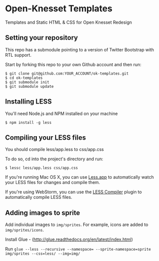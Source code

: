 # Open-Knesset Templates

Templates and Static HTML & CSS for Open Knesset Redesign

## Setting your repository

This repo has a submodule pointing to a version of Twitter Bootstrap with RTL support.

Start by forking this repo to your own Github account and then run:
```
$ git clone git@github.com:YOUR_ACCOUNT/ok-templates.git
$ cd ok-templates
$ git submodule init
$ git submodule update
```

## Installing LESS

You'll need Node.js and NPM installed on your machine

```
$ npm install -g less
```

## Compiling your LESS files

You should compile less/app.less to css/app.css

To do so, cd into the project's directory and run:

```
$ lessc less/app.less css/app.css
```

If you're running Mac OS X, you can use [Less.app](http://incident57.com/less/) to automatically watch your LESS files for changes and compile them.

If you're using WebStorm, you can use the [LESS Compiler](http://plugins.intellij.net/plugin?pr=idea&pluginId=7059) plugin to automatically compile LESS files.

## Adding images to sprite

Add individual images to `img/sprites`. For example, icons are added to `img/sprites/icons`.

Install Glue - (http://glue.readthedocs.org/en/latest/index.html)

Run `glue --less --recursive --namespace= --sprite-namespace=sprite img/sprites --css=less/ --img=img/`

